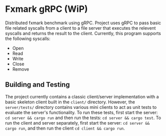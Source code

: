 # Fxmark gRPC (WiP)

Distributed fxmark benchmark using gRPC. Project uses gRPC to pass basic file related syscalls from a client to a file server that executes the relevent syscalls and returns the result to the client. Currently, this program supports the following syscalls:

- Open
- Read
- Write
- Close
- Remove

## Building and Testing

The project currently contains a classic client/server implementation with a basic skeleton client built in the ```client/``` directory. However, the ```server/tests/``` directory contains various mini clients to act as unit tests to evaluate the server's functionality. To run these tests, first start the server: ```cd server && cargo run``` and then run the tests: ```cd server && cargo test```. To run the client and server separately, first start the server: ```cd server && cargo run```, and then run the client ```cd client && cargo run```.
